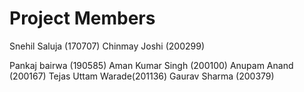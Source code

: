 # Project Members

Snehil Saluja (170707)
Chinmay Joshi (200299)

Pankaj bairwa (190585)
Aman Kumar Singh (200100)
Anupam Anand (200167)
Tejas Uttam Warade(201136)
Gaurav Sharma (200379)
